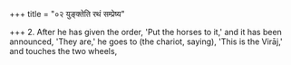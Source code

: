 +++
title = "०२ युङ्क्तेति रथं सम्प्रेष्य"

+++
2. After he has given the order, 'Put the horses to it,' and it has been announced, 'They are,' he goes to (the chariot, saying), 'This is the Virāj,' and touches the two wheels,
